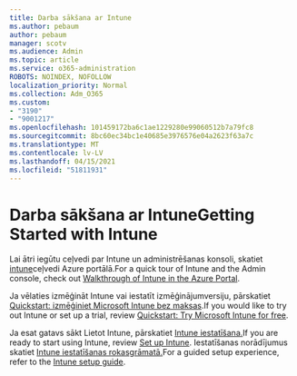```yaml
---
title: Darba sākšana ar Intune
ms.author: pebaum
author: pebaum
manager: scotv
ms.audience: Admin
ms.topic: article
ms.service: o365-administration
ROBOTS: NOINDEX, NOFOLLOW
localization_priority: Normal
ms.collection: Adm_O365
ms.custom:
- "3190"
- "9001217"
ms.openlocfilehash: 101459172ba6c1ae1229280e99060512b7a79fc8
ms.sourcegitcommit: 8bc60ec34bc1e40685e3976576e04a2623f63a7c
ms.translationtype: MT
ms.contentlocale: lv-LV
ms.lasthandoff: 04/15/2021
ms.locfileid: "51811931"
---
```

# <a name="getting-started-with-intune"></a><span data-ttu-id="0dfc0-102">Darba sākšana ar Intune</span><span class="sxs-lookup"><span data-stu-id="0dfc0-102">Getting Started with Intune</span></span>

<span data-ttu-id="0dfc0-103">Lai ātri iegūtu ceļvedi par Intune un administrēšanas konsoli, skatiet [intune](https://docs.microsoft.com/mem/intune/fundamentals/tutorial-walkthrough-endpoint-manager)ceļvedi Azure portālā.</span><span class="sxs-lookup"><span data-stu-id="0dfc0-103">For a quick tour of Intune and the Admin console, check out [Walkthrough of Intune in the Azure Portal](https://docs.microsoft.com/mem/intune/fundamentals/tutorial-walkthrough-endpoint-manager).</span></span>

<span data-ttu-id="0dfc0-104">Ja vēlaties izmēģināt Intune vai iestatīt izmēģinājumversiju, pārskatiet [Quickstart: izmēģiniet Microsoft Intune bez maksas](https://docs.microsoft.com/intune/fundamentals/free-trial-sign-up).</span><span class="sxs-lookup"><span data-stu-id="0dfc0-104">If you would like to try out Intune or set up a trial, review [Quickstart: Try Microsoft Intune for free](https://docs.microsoft.com/intune/fundamentals/free-trial-sign-up).</span></span>

<span data-ttu-id="0dfc0-105">Ja esat gatavs sākt Lietot Intune, pārskatiet [Intune iestatīšana.](https://docs.microsoft.com/mem/intune/fundamentals/setup-steps)</span><span class="sxs-lookup"><span data-stu-id="0dfc0-105">If you are ready to start using Intune, review [Set up Intune](https://docs.microsoft.com/mem/intune/fundamentals/setup-steps).</span></span> <span data-ttu-id="0dfc0-106">Iestatīšanas norādījumus skatiet [Intune iestatīšanas rokasgrāmatā.](https://admin.microsoft.com/AdminPortal/Home?ref=/modernonboarding/intunesetupguide)</span><span class="sxs-lookup"><span data-stu-id="0dfc0-106">For a guided setup experience, refer to the [Intune setup guide](https://admin.microsoft.com/AdminPortal/Home?ref=/modernonboarding/intunesetupguide).</span></span>